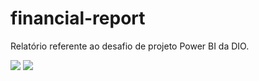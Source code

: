 # financial-report
Relatório referente ao desafio de projeto Power BI da DIO.

<img src="C:\Users\mario\OneDrive\Imagens\Capturas de Ecrã\Captura de tela 2024-02-27 105733.png">


<img src="C:\Users\mario\OneDrive\Imagens\Capturas de Ecrã\Captura de tela 2024-02-27 105751.png">

